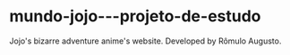 # mundo-jojo---projeto-de-estudo
Jojo's bizarre adventure anime's website.
Developed by Rômulo Augusto.

